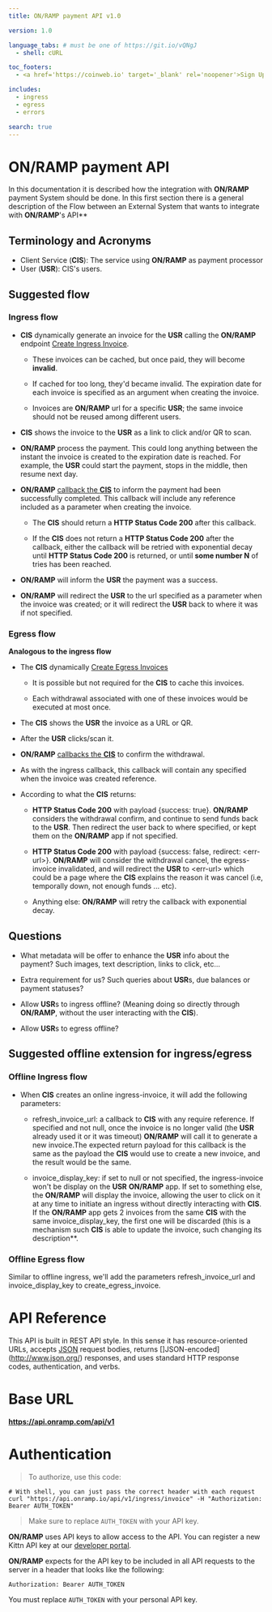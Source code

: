 ```yaml
---
title: ON/RAMP payment API v1.0 

version: 1.0

language_tabs: # must be one of https://git.io/vQNgJ
  - shell: cURL

toc_footers:
  - <a href='https://coinweb.io' target='_blank' rel='noopener'>Sign Up for a Developer Key</a>

includes:
  - ingress
  - egress
  - errors

search: true
---
```


# ON/RAMP payment API

In this documentation it is described how the integration with **ON/RAMP** payment System should be done.
In this first section there is a general description of the Flow between an External System that wants to integrate with **ON/RAMP**'s API** 

## Terminology and Acronyms 

- Client Service (**CIS**): The service using **ON/RAMP** as payment processor
- User (**USR**): CIS's users.

## Suggested flow

### Ingress flow

- **CIS** dynamically generate an invoice for the **USR** calling the **ON/RAMP** endpoint [Create Ingress Invoice](#create-ingress-invoice).

  - These invoices can be cached, but once paid, they will become **invalid**.

  - If cached for too long, they'd became invalid. The expiration date for each invoice is specified as an argument when creating the invoice.

  - Invoices are **ON/RAMP** url for a specific **USR**; the same invoice should not be reused among different users.

- **CIS** shows the invoice to the **USR** as a link to click and/or QR to scan.

- **ON/RAMP** process the payment. This could long anything between the instant the invoice is created to the expiration date is reached. For example, the **USR** could start the payment, stops in the middle, then resume next day.

- **ON/RAMP** [callback the **CIS**](#callback-ingress-invoice) to inform the payment had been successfully completed. This callback will include any reference included as a parameter when creating the invoice.

  - The **CIS** should return a **HTTP Status Code 200** after this callback.

  - If the **CIS** does not return a **HTTP Status Code 200** after the callback, either the callback will be retried with exponential decay until **HTTP Status Code 200** is returned, or until **some number N** of tries has been reached.

- **ON/RAMP** will inform the **USR** the payment was a success.

- **ON/RAMP** will redirect the **USR** to the url specified as a parameter when the invoice was created; or it will redirect the **USR** back to where it was if not specified.

### Egress flow

**Analogous to the ingress flow**

- The **CIS** dynamically [Create Egress Invoices](#create-egress-invoice)

  - It is possible but not required for the **CIS** to cache this invoices.

  - Each withdrawal associated with one of these invoices would be executed at most once.
  
- The **CIS** shows the **USR** the invoice as a URL or QR.

- After the **USR** clicks/scan it.

- **ON/RAMP** [callbacks the **CIS**](#callback-egress-invoice) to confirm the withdrawal.

- As with the ingress callback, this callback will contain any specified when the invoice was created reference.

- According to what the **CIS** returns:

  - **HTTP Status Code 200** with payload {success: true}. **ON/RAMP** considers the withdrawal confirm, and continue to send funds back to the **USR**. Then redirect the user back to where specified, or kept them on the **ON/RAMP** app if not specified.
  
  - **HTTP Status Code 200** with payload {success: false, redirect: <err-url\>}. **ON/RAMP** will consider the withdrawal cancel, the egress-invoice invalidated, and will redirect the **USR** to <err-url\> which could be a page where the **CIS** explains the reason it was cancel (i.e, temporally down, not enough funds \... etc).

  - Anything else: **ON/RAMP** will retry the callback with exponential decay.

## Questions

- What metadata will be offer to enhance the **USR** info about the payment? Such images, text description, links to click, etc...

- Extra requirement for us? Such queries about **USR**s, due balances or payment statuses?

- Allow **USR**s to ingress offline? (Meaning doing so directly through **ON/RAMP**, without the user interacting with the **CIS**).

- Allow **USR**s to egress offline?

## Suggested offline extension for ingress/egress

### Offline Ingress flow

- When **CIS** creates an online ingress-invoice, it will add the following parameters:

  - refresh\_invoice\_url: a callback to **CIS** with any require reference. If specified and not null, once the invoice is no longer valid (the **USR** already used it or it was timeout) **ON/RAMP** will call it to generate a new invoice.The expected return payload for this callback is the same as the payload the **CIS** would use to create a new invoice, and the result would be the same.

  - invoice\_display\_key: if set to null or not specified, the ingress-invoice won't be display on the **USR** **ON/RAMP** app. If set to something else, the **ON/RAMP** will display the invoice, allowing the user to click on it at any time to initiate an ingress without directly interacting with **CIS**. If the **ON/RAMP** app gets 2 invoices from the same **CIS** with the same invoice\_display\_key, the first one will be discarded (this is a mechanism such **CIS** is able to update the invoice, such changing its description**.

### Offline Egress flow

Similar to offline ingress, we'll add the parameters refresh\_invoice\_url and invoice\_display\_key to create\_egress\_invoice.

# API Reference

This API is built in REST API style. In this sense it has resource-oriented URLs, accepts [JSON](http://www.json.org/) request bodies, returns []JSON-encoded](http://www.json.org/) responses, and uses standard HTTP response codes, authentication, and verbs.

# Base URL 

**https://api.onramp.com/api/v1**

# Authentication

> To authorize, use this code:

```shell
# With shell, you can just pass the correct header with each request
curl "https://api.onramp.io/api/v1/ingress/invoice" -H "Authorization: Bearer AUTH_TOKEN"
```

> Make sure to replace `AUTH_TOKEN` with your API key.

**ON/RAMP** uses API keys to allow access to the API. You can register a new Kittn API key at our [developer portal](https://onramp.com/developers).

**ON/RAMP** expects for the API key to be included in all API requests to the server in a header that looks like the following:

`Authorization: Bearer AUTH_TOKEN`

<aside class="notice">
You must replace <code>AUTH_TOKEN</code> with your personal API key.
</aside>

